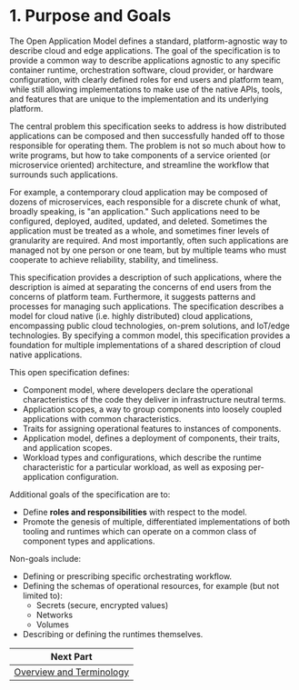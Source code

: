 # 1. Purpose and Goals

The Open Application Model defines a standard, platform-agnostic way to describe cloud and edge applications. The goal of the specification is to provide a common way to describe applications agnostic to any specific container runtime, orchestration software, cloud provider, or hardware configuration, with clearly defined roles for end users and platform team, while still allowing implementations to make use of the native APIs, tools, and features that are unique to the implementation and its underlying platform.

The central problem this specification seeks to address is how distributed applications can be composed and then successfully handed off to those responsible for operating them. The problem is not so much about how to write programs, but how to take components of a service oriented (or microservice oriented) architecture, and streamline the workflow that surrounds such applications.

For example, a contemporary cloud application may be composed of dozens of microservices, each responsible for a discrete chunk of what, broadly speaking, is "an application." Such applications need to be configured, deployed, audited, updated, and deleted. Sometimes the application must be treated as a whole, and sometimes finer levels of granularity are required. And most importantly, often such applications are managed not by one person or one team, but by multiple teams who must cooperate to achieve reliability, stability, and timeliness.

This specification provides a description of such applications, where the description is aimed at separating the concerns of end users from the concerns of platform team. Furthermore, it suggests patterns and processes for managing such applications. The specification describes a model for cloud native (i.e. highly distributed) cloud applications, encompassing public cloud technologies, on-prem solutions, and IoT/edge technologies. By specifying a common model, this specification provides a foundation for multiple implementations of a shared description of cloud native applications.

This open specification defines:

- Component model, where developers declare the operational characteristics of the code they deliver in infrastructure neutral terms.
- Application scopes, a way to group components into loosely coupled applications with common characteristics.
- Traits for assigning operational features to instances of components.
- Application model, defines a deployment of components, their traits, and application scopes.
- Workload types and configurations, which describe the runtime characteristic for a particular workload, as well as exposing per-application configuration.

Additional goals of the specification are to:

- Define __roles and responsibilities__ with respect to the model.
- Promote the genesis of multiple, differentiated implementations of both tooling and runtimes which can operate on a common class of component types and applications.

Non-goals include:

- Defining or prescribing specific orchestrating workflow.
- Defining the schemas of operational resources, for example (but not limited
  to):
  - Secrets (secure, encrypted values)
  - Networks
  - Volumes
- Describing or defining the runtimes themselves.

| Next Part     |
| ------------- |
| [Overview and Terminology](2.overview_and_terminology.md)|
